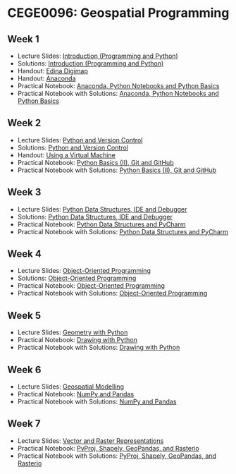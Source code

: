 # CEGE0096: Geospatial Programming

## Week 1

- Lecture Slides: [Introduction (Programming and Python)](https://github.com/aldolipani/CEGE0096/blob/master/1%20-%20Week/1%20-%20Introduction.pptx)
- Solutions: [Introduction (Programming and Python)](https://github.com/aldolipani/CEGE0096/blob/master/1%20-%20Week/1%20-%20Solutions.pptx)
- Handout: [Edina Digimap](https://github.com/aldolipani/CEGE0096/blob/master/1%20-%20Week/Edina%20Digimap.md)
- Handout: [Anaconda](https://github.com/aldolipani/CEGE0096/blob/master/1%20-%20Week/Anaconda.md)
- Practical Notebook: [Anaconda, Python Notebooks and Python Basics](https://github.com/aldolipani/CEGE0096/blob/master/1%20-%20Week/1%20-%20Anaconda%2C%20Python%20Notebooks%20and%20Python%20Basics.ipynb)
- Practical Notebook with Solutions: [Anaconda, Python Notebooks and Python Basics](https://github.com/aldolipani/CEGE0096/blob/master/1%20-%20Week/1%20-%20Anaconda%2C%20Python%20Notebooks%20and%20Python%20Basics%20with%20Solutions.ipynb)

## Week 2

- Lecture Slides: [Python and Version Control](https://github.com/aldolipani/CEGE0096/blob/master/2%20-%20Week/2%20-%20Python%20and%20Version%20Control.pptx)
- Solutions: [Python and Version Control](https://github.com/aldolipani/CEGE0096/blob/master/2%20-%20Week/2%20-%20Solutions.pptx)
- Handout: [Using a Virtual Machine](https://github.com/aldolipani/CEGE0096/blob/master/2%20-%20Week/Using%20a%20VM.md)
- Practical Notebook: [Python Basics (II), Git and GitHub](https://github.com/aldolipani/CEGE0096/blob/master/2%20-%20Week/2%20-%20Python%20Basics%20(II)%2C%20Git%20and%20GitHub.ipynb)
- Practical Notebook with Solutions: [Python Basics (II), Git and GitHub](https://github.com/aldolipani/CEGE0096/blob/master/2%20-%20Week/2%20-%20Python%20Basics%20(II)%2C%20Git%20and%20GitHub%20with%20Solutions.ipynb)

## Week 3

- Lecture Slides: [Python Data Structures, IDE and Debugger](https://github.com/aldolipani/CEGE0096/blob/master/3%20-%20Week/3%20-%20Python%20Data%20Structures%2C%20IDE%20and%20Debugger.pptx)
- Solutions: [Python Data Structures, IDE and Debugger](https://github.com/aldolipani/CEGE0096/blob/master/3%20-%20Week/3%20-%20Solutions.pptx)
- Practical Notebook: [Python Data Structures and PyCharm](https://github.com/aldolipani/CEGE0096/blob/master/3%20-%20Week/3%20-%20Python%20Data%20Structures%20and%20PyCharm.ipynb)
- Practical Notebook with Solutions: [Python Data Structures and PyCharm](https://github.com/aldolipani/CEGE0096/blob/master/3%20-%20Week/3%20-%20Python%20Data%20Structures%20and%20PyCharm%20with%20Solutions.ipynb)


## Week 4

- Lecture Slides: [Object-Oriented Programming](https://github.com/aldolipani/CEGE0096/blob/master/4%20-%20Week/4%20-%20Object-Oriented%20Programming.pptx)
- Solutions: [Object-Oriented Programming](https://github.com/aldolipani/CEGE0096/blob/master/4%20-%20Week/4%20-%20Solutions.pptx)
- Practical Notebook: [Object-Oriented Programming](https://github.com/aldolipani/CEGE0096/blob/master/4%20-%20Week/4%20-%20Object-Oriented%20Programming.ipynb)
- Practical Notebook with Solutions: [Object-Oriented Programming](https://github.com/aldolipani/CEGE0096/blob/master/4%20-%20Week/4%20-%20Object-Oriented%20Programming%20with%20Solutions.ipynb)

## Week 5

- Lecture Slides: [Geometry with Python](https://github.com/aldolipani/CEGE0096/blob/master/5%20-%20Week/5%20-%20Geometry%20with%20Python.pptx)
- Practical Notebook: [Drawing with Python](https://github.com/aldolipani/CEGE0096/blob/master/5%20-%20Week/5%20-%20Drawing%20with%20Python.ipynb)
- Practical Notebook with Solutions: [Drawing with Python](https://github.com/aldolipani/CEGE0096/blob/master/5%20-%20Week/5%20-%20Drawing%20with%20Python%20with%20Solutions.ipynb)

## Week 6

- Lecture Slides: [Geospatial Modelling](https://github.com/aldolipani/CEGE0096/blob/master/6%20-%20Week/6%20-%20Geospatial%20Modelling.pptx)
- Practical Notebook: [NumPy and Pandas](https://github.com/aldolipani/CEGE0096/blob/master/6%20-%20Week/6%20-%20NumPy%20and%20Pandas.ipynb)
- Practical Notebook with Solutions: [NumPy and Pandas](https://github.com/aldolipani/CEGE0096/blob/master/6%20-%20Week/6%20-%20NumPy%20and%20Pandas%20with%20Solutions.ipynb)

## Week 7

- Lecture Slides: [Vector and Raster Representations](https://github.com/aldolipani/CEGE0096/blob/master/7%20-%20Week/7%20-%20Vector%20and%20Raster%20Representations.pdf)
- Practical Notebook: [PyProj, Shapely, GeoPandas, and Rasterio](https://github.com/aldolipani/CEGE0096/blob/master/7%20-%20Week/7%20-%20PyProj%2C%20Shapely%2C%20GeoPandas%2C%20and%20Rasterio.ipynb)
- Practical Notebook with Solutions: [PyProj, Shapely, GeoPandas, and Rasterio](https://github.com/aldolipani/CEGE0096/blob/master/7%20-%20Week/7%20-%20PyProj%2C%20Shapely%2C%20GeoPandas%2C%20and%20Rasterio%20with%20Solutions.ipynb)

<!---
## Week 8

- Lecture Slides: [Tree and Graph Representations](https://github.com/aldolipani/CEGE0096/blob/master/8%20-%20Week/8%20-%20CEGE0096%20Tree%20and%20Graph%20Representations.pdf)
- Practical Notebook: [RTree and NetworkX](https://github.com/aldolipani/CEGE0096/blob/master/8%20-%20Week/8%20-%20RTree%20and%20NetworkX.ipynb)
- Practical Notebook with Solutions: [RTree and NetworkX](https://github.com/aldolipani/CEGE0096/blob/master/8%20-%20Week/8%20-%20RTree%20and%20NetworkX%20with%20Solutions.ipynb)
-->
